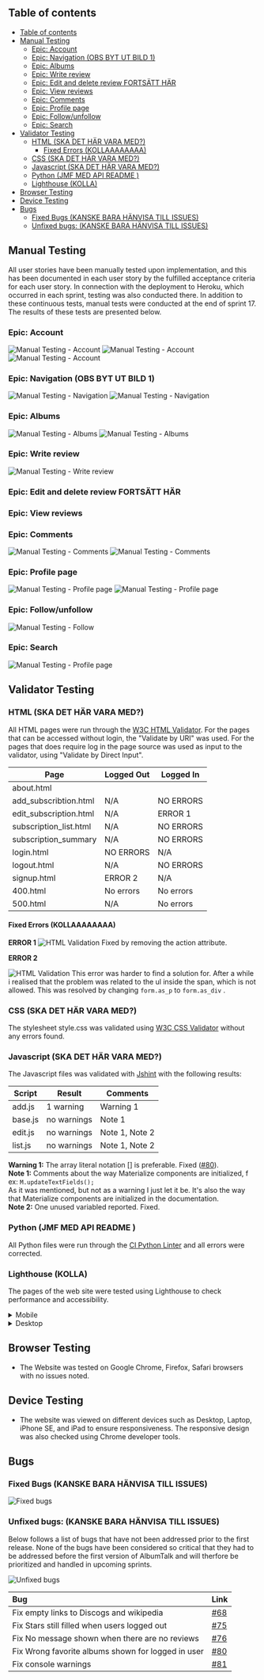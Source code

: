 ## Table of contents

<!-- TOC -->

- [Table of contents](#table-of-contents)
- [Manual Testing](#manual-testing)
  - [Epic: Account](#epic-account)
  - [Epic: Navigation (OBS BYT UT BILD 1)](#epic-navigation-obs-byt-ut-bild-1)
  - [Epic: Albums](#epic-albums)
  - [Epic: Write review](#epic-write-review)
  - [Epic: Edit and delete review FORTSÄTT HÄR](#epic-edit-and-delete-review-fortsätt-här)
  - [Epic: View reviews](#epic-view-reviews)
  - [Epic: Comments](#epic-comments)
  - [Epic: Profile page](#epic-profile-page)
  - [Epic: Follow/unfollow](#epic-followunfollow)
  - [Epic: Search](#epic-search)
- [Validator Testing](#validator-testing)
  - [HTML (SKA DET HÄR VARA MED?)](#html-ska-det-här-vara-med)
    - [Fixed Errors (KOLLAAAAAAAA)](#fixed-errors-kollaaaaaaaa)
  - [CSS (SKA DET HÄR VARA MED?)](#css-ska-det-här-vara-med)
  - [Javascript (SKA DET HÄR VARA MED?)](#javascript-ska-det-här-vara-med)
  - [Python (JMF MED API README )](#python-jmf-med-api-readme-)
  - [Lighthouse (KOLLA)](#lighthouse-kolla)
- [Browser Testing](#browser-testing)
- [Device Testing](#device-testing)
- [Bugs](#bugs)
  - [Fixed Bugs (KANSKE BARA HÄNVISA TILL ISSUES)](#fixed-bugs-kanske-bara-hänvisa-till-issues)
  - [Unfixed bugs: (KANSKE BARA HÄNVISA TILL ISSUES)](#unfixed-bugs-kanske-bara-hänvisa-till-issues)

<!-- /TOC -->

## Manual Testing

All user stories have been manually tested upon implementation, and this has been documented in each user story by the fulfilled acceptance criteria for each user story. In connection with the deployment to Heroku, which occurred in each sprint, testing was also conducted there. In addition to these continuous tests, manual tests were conducted at the end of sprint 17. The results of these tests are presented below.

### Epic: Account

![Manual Testing - Account](src/assets/doc_images/testing/MT_Acc_1.png)
![Manual Testing - Account](src/assets/doc_images/testing/MT_Acc_2.png)
![Manual Testing - Account](src/assets/doc_images/testing/MT_Acc_3.png)

### Epic: Navigation (OBS BYT UT BILD 1)

![Manual Testing - Navigation](src/assets/doc_images/testing/MT_Nav_1.png) 
![Manual Testing - Navigation](src/assets/doc_images/testing/MT_Nav_2.png)

### Epic: Albums

![Manual Testing - Albums](src/assets/doc_images/testing/MT_Alb_1.png)
![Manual Testing - Albums](src/assets/doc_images/testing/MT_Alb_2.png)

### Epic: Write review

![Manual Testing - Write review](src/assets/doc_images/testing/MT_Rev_1.png)

### Epic: Edit and delete review FORTSÄTT HÄR



### Epic: View reviews


### Epic: Comments

![Manual Testing - Comments](src/assets/doc_images/testing/MT_Com_1.png)
![Manual Testing - Comments](src/assets/doc_images/testing/MT_Com_2.png)

### Epic: Profile page

![Manual Testing - Profile page](src/assets/doc_images/testing/MT_Pro_1.png)
![Manual Testing - Profile page](src/assets/doc_images/testing/MT_Pro_2.png)

### Epic: Follow/unfollow

![Manual Testing - Follow](src/assets/doc_images/testing/MT_Fol_1.png)

### Epic: Search

![Manual Testing - Profile page](src/assets/doc_images/testing/MT_Sea_1.png)

## Validator Testing

### HTML (SKA DET HÄR VARA MED?)

All HTML pages were run through the [W3C HTML Validator](https://validator.w3.org/). For the pages that can be accessed without login, the "Validate by URI" was used. For the pages that does require log in the page source was used as input to the validator, using "Validate by Direct Input".


| Page                   | Logged Out | Logged In |
| ------------------------ | ------------ | ----------- |
| about.html             |            |           |
| add_subscribtion.html  | N/A        | NO ERRORS |
| edit_subscription.html | N/A        | ERROR 1   |
| subscription_list.html | N/A        | NO ERRORS |
| subscription_summary   | N/A        | NO ERRORS |
| login.html             | NO ERRORS  | N/A       |
| logout.html            | N/A        | NO ERRORS |
| signup.html            | ERROR 2    | N/A       |
| 400.html               | No errors  | No errors |
| 500.html               | N/A        | No errors |

#### Fixed Errors (KOLLAAAAAAAA)

**ERROR 1**
![HTML Validation](docs/readme_images/testing/Val_1.png)
Fixed by removing the action attribute.

**ERROR 2**

![HTML Validation](docs/readme_images/testing/Val_2.png)
This error was harder to find a solution for. After a while i realised that the problem was related to the ul inside the span, which is not allowed. This was resolved by changing <code>form.as_p</code> to <code>form.as_div</code> .

### CSS (SKA DET HÄR VARA MED?)

The stylesheet style.css was validated using [W3C CSS Validator](https://jigsaw.w3.org/css-validator/) without any errors found.

### Javascript (SKA DET HÄR VARA MED?)

The Javascript files was validated with [Jshint](https://jshint.com/) with the following results:


| Script  | Result      | Comments       |
| --------- | ------------- | ---------------- |
| add.js  | 1 warning   | Warning 1      |
| base.js | no warnings | Note 1         |
| edit.js | no warnings | Note 1, Note 2 |
| list.js | no warnings | Note 1, Note 2 |

**Warning 1:** The array literal notation [] is preferable. Fixed ([#80](https://github.com/andersganander/Subscription_manager/issues/80)).<br>
**Note 1:** Comments about the way Materialize components are initialized, f ex:
<code>M.updateTextFields();</code><br>
As it was mentioned, but not as a warning I just let it be. It's also the way that Materialize components are initialized in the documentation.<br>
**Note 2:** One unused variabled reported. Fixed.

### Python (JMF MED API README )

All Python files were run through the [CI Python Linter](https://pep8ci.herokuapp.com/) and all errors were corrected.

### Lighthouse (KOLLA)

The pages of the web site were tested using Lighthouse to check performance and accessibility.

<details>
<summary>Mobile</summary>

**Log in**
![Lighthouse validation](docs/readme_images/testing/LH_M_1.png)
<br>

**Sign up**
![Lighthouse validation](docs/readme_images/testing/LH_M_2.png)
<br>

**Subscription List**
![Lighthouse validation](docs/readme_images/testing/LH_M_4.png)
<br>

**Add subscription**
![Lighthouse validation](docs/readme_images/testing/LH_M_5.png)
<br>

**Edit subscription**
![Lighthouse validation](docs/readme_images/testing/LH_M_6.png)
<br>

**Delete subscription**
Not validated. It seems like the modal used in delete subscription is not "compatible" with Lighthouse validation. When trying to validate the delete page the modal disappears and it looks like the subscription list (which is the page that is shown after deletion) is validated instead
<br>

**Subscription summary**
![Lighthouse validation](docs/readme_images/testing/LH_M_7.png)
<br>

**Log out**
![Lighthouse validation](docs/readme_images/testing/LH_M_8.png)
<br>

</details>

<details>
<summary>Desktop</summary>

**Log in**
![Lighthouse validation](docs/readme_images/testing/LH_DT_1.png)
<br>

**Sign up**
![Lighthouse validation](docs/readme_images/testing/LH_DT_2.png)
<br>

**Subscription List**
![Lighthouse validation](docs/readme_images/testing/LH_DT_4.png)
<br>

**Add subscription**
![Lighthouse validation](docs/readme_images/testing/LH_DT_5.png)
<br>

**Edit subscription**
![Lighthouse validation](docs/readme_images/testing/LH_DT_6.png)
<br>

**Delete subscription**
Not validated. It seems like the modal used in delete subscription is not "compatible" with Lighthouse validation. When trying to validate the delete page the modal disappears and it looks like the subscription list (which is the page that is shown after deletion) is validated instead
<br>

**Subscription summary**
![Lighthouse validation](docs/readme_images/testing/LH_DT_7.png)
<br>

**Log out**
![Lighthouse validation](docs/readme_images/testing/LH_DT_8.png)
<br>

</details>

## Browser Testing

- The Website was tested on Google Chrome, Firefox, Safari browsers with no issues noted.

## Device Testing

- The website was viewed on different devices such as Desktop, Laptop, iPhone SE,  and iPad to ensure responsiveness. The responsive design was also checked using Chrome developer tools.

## Bugs

### Fixed Bugs (KANSKE BARA HÄNVISA TILL ISSUES)

![Fixed bugs](docs/readme_images/testing/Fixed_bugs.png)

### Unfixed bugs: (KANSKE BARA HÄNVISA TILL ISSUES)

Below follows a list of bugs that have not been addressed prior to the first release. None of the bugs have been considered so critical that they had to be addressed before the first version of AlbumTalk and will therfore be prioritized and handled in upcoming sprints.

![Unfixed bugs](https://github.com/andersganander/albumtalk/issues?q=is%3Aopen+is%3Aissue+label%3Abug)

| Bug                                                | Link         |
| :------------------------------------------------- |:-------------|
| Fix empty links to Discogs and wikipedia           | [#68][i68]   |
| Fix Stars still filled when users logged out       | [#75][i75]   |
| Fix No message shown when there are no reviews     | [#76][i76]   |
| Fix Wrong favorite albums shown for logged in user | [#80][i80]   |
| Fix console warnings                               | [#81][i81]   |

[i68]: https://github.com/andersganander/albumtalk/issues/68
[i75]: https://github.com/andersganander/albumtalk/issues/75
[i76]: https://github.com/andersganander/albumtalk/issues/76
[i80]: https://github.com/andersganander/albumtalk/issues/80
[i81]: https://github.com/andersganander/albumtalk/issues/81
